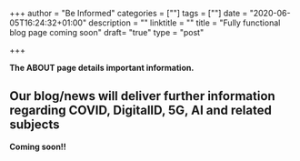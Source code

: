 +++
author = "Be Informed"
categories = [""]
tags = [""]
date = "2020-06-05T16:24:32+01:00"
description = ""
linktitle = ""
title = "Fully functional blog page coming soon"
draft= "true"
type = "post"

+++



**The ABOUT page details important information.**

## Our blog/news will deliver further information regarding COVID, DigitalID, 5G, AI and related subjects

**Coming soon!!**


